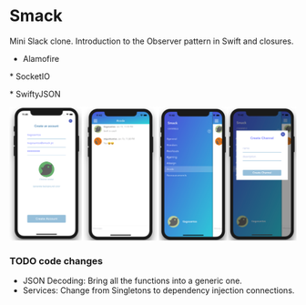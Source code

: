 # Smack

Mini Slack clone. Introduction to the Observer pattern in Swift and closures.

* Alamofire

* SocketIO

* SwiftyJSON

![Screenshots](https://github.com/TiagoSantosSilva/Smack/blob/master/Screenshots/Smack.png)


### TODO code changes

* JSON Decoding: Bring all the functions into a generic one.
* Services: Change from Singletons to dependency injection connections.
